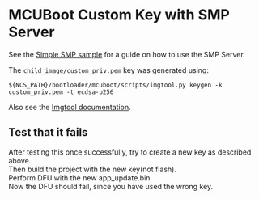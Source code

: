 # MCUBoot Custom Key with SMP Server

See the [Simple SMP sample](../../smp/mcuboot_smp) for a guide on how to use the SMP Server.

The `child_image/custom_priv.pem` key was generated using:
```
${NCS_PATH}/bootloader/mcuboot/scripts/imgtool.py keygen -k custom_priv.pem -t ecdsa-p256
```
Also see the [Imgtool documentation](https://developer.nordicsemi.com/nRF_Connect_SDK/doc/1.9.1/mcuboot/imgtool.html).


## Test that it fails
After testing this once successfully, try to create a new key as described above.  
Then build the project with the new key(not flash).  
Perform DFU with the new app\_update.bin.  
Now the DFU should fail, since you have used the wrong key.
